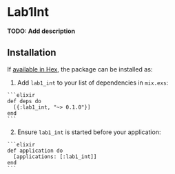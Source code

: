 # Lab1Int

**TODO: Add description**

## Installation

If [available in Hex](https://hex.pm/docs/publish), the package can be installed as:

  1. Add `lab1_int` to your list of dependencies in `mix.exs`:

    ```elixir
    def deps do
      [{:lab1_int, "~> 0.1.0"}]
    end
    ```

  2. Ensure `lab1_int` is started before your application:

    ```elixir
    def application do
      [applications: [:lab1_int]]
    end
    ```

